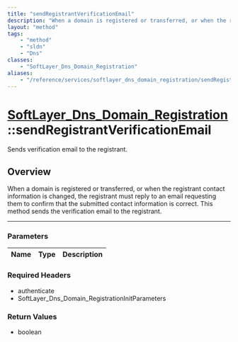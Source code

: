 ```yaml
---
title: "sendRegistrantVerificationEmail"
description: "When a domain is registered or transferred, or when the registrant contact information is changed, the registrant must r... "
layout: "method"
tags:
    - "method"
    - "sldn"
    - "Dns"
classes:
    - "SoftLayer_Dns_Domain_Registration"
aliases:
    - "/reference/services/softlayer_dns_domain_registration/sendRegistrantVerificationEmail"
---
```

# [SoftLayer_Dns_Domain_Registration](/reference/services/SoftLayer_Dns_Domain_Registration)::sendRegistrantVerificationEmail


Sends verification email to the registrant.


## Overview 
When a domain is registered or transferred, or when the registrant contact information is changed, the registrant must reply to an email requesting them to confirm that the submitted contact information is correct. This method sends the verification email to the registrant. 

-----

### Parameters 
|Name | Type | Description |
| --- | --- | --- |


### Required Headers
* authenticate
* SoftLayer_Dns_Domain_RegistrationInitParameters


### Return Values
* boolean




